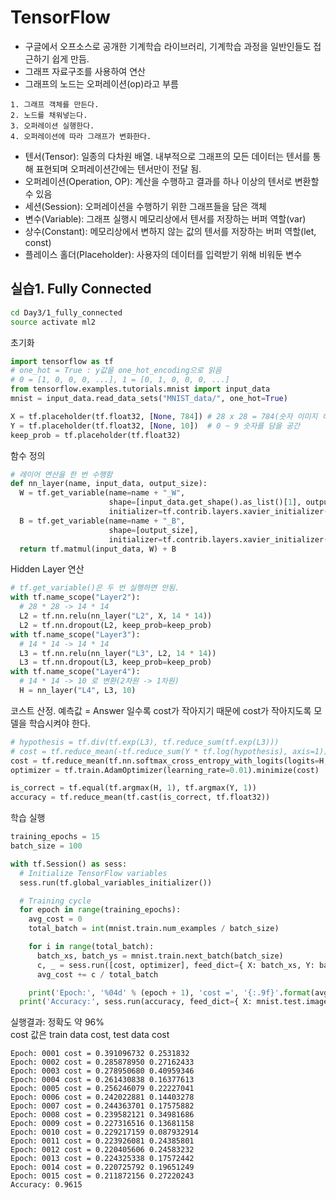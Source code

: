 # TensorFlow

- 구글에서 오프소스로 공개한 기계학습 라이브러리, 기계학습 과정을 일반인들도 접근하기 쉽게 만듬.
- 그래프 자료구조를 사용하여 연산
- 그래프의 노드는 오퍼레이션(op)라고 부름

```text
1. 그래프 객체를 만든다.
2. 노드를 채워넣는다.
3. 오퍼레이션 실행한다.
4. 오퍼레이션에 따라 그래프가 변화한다.
```

- 텐서(Tensor): 일종의 다차원 배열. 내부적으로 그래프의 모든 데이터는 텐서를 통해 표현되며 오퍼레이션간에는 텐서만이 전달 됨.
- 오퍼레이션(Operation, OP): 계산을 수행하고 결과를 하나 이상의 텐서로 변환할 수 있음
- 세션(Session): 오퍼레이션을 수행하기 위한 그래프들을 담은 객체
- 변수(Variable): 그래프 실행시 메모리상에서 텐서를 저장하는 버퍼 역할(var)
- 상수(Constant): 메모리상에서 변하지 않는 값의 텐서를 저장하는 버퍼 역할(let, const)
- 플레이스 홀더(Placeholder): 사용자의 데이터를 입력받기 위해 비워둔 변수

## 실습1. Fully Connected

```bash
cd Day3/1_fully_connected
source activate ml2
```

초기화

```python
import tensorflow as tf
# one_hot = True : y값을 one_hot_encoding으로 읽음
# 0 = [1, 0, 0, 0, ...], 1 = [0, 1, 0, 0, 0, ...]
from tensorflow.examples.tutorials.mnist import input_data
mnist = input_data.read_data_sets("MNIST_data/", one_hot=True)

X = tf.placeholder(tf.float32, [None, 784]) # 28 x 28 = 784(숫자 이미지 하나를 가로, 세로 28분할)
Y = tf.placeholder(tf.float32, [None, 10])  # 0 ~ 9 숫자를 담을 공간
keep_prob = tf.placeholder(tf.float32)
```

함수 정의

```python
# 레이어 연산을 한 번 수행함
def nn_layer(name, input_data, output_size):
  W = tf.get_variable(name=name + "_W",
                      shape=[input_data.get_shape().as_list()[1], output_size],
                      initializer=tf.contrib.layers.xavier_initializer())
  B = tf.get_variable(name=name + "_B",
                      shape=[output_size],
                      initializer=tf.contrib.layers.xavier_initializer())
  return tf.matmul(input_data, W) + B
```

Hidden Layer 연산

```python
# tf.get_variable()은 두 번 실행하면 안됨.
with tf.name_scope("Layer2"):
  # 28 * 28 -> 14 * 14
  L2 = tf.nn.relu(nn_layer("L2", X, 14 * 14))
  L2 = tf.nn.dropout(L2, keep_prob=keep_prob)
with tf.name_scope("Layer3"):
  # 14 * 14 -> 14 * 14
  L3 = tf.nn.relu(nn_layer("L3", L2, 14 * 14))
  L3 = tf.nn.dropout(L3, keep_prob=keep_prob)
with tf.name_scope("Layer4"):
  # 14 * 14 -> 10 로 변환(2차원 -> 1차원)
  H = nn_layer("L4", L3, 10)
```

코스트 산정. 예측값 = Answer 일수록 cost가 작아지기 때문에 cost가 작아지도록 모델을 학습시켜야 한다.

```python
# hypothesis = tf.div(tf.exp(L3), tf.reduce_sum(tf.exp(L3)))
# cost = tf.reduce_mean(-tf.reduce_sum(Y * tf.log(hypothesis), axis=1))
cost = tf.reduce_mean(tf.nn.softmax_cross_entropy_with_logits(logits=H, labels=Y))
optimizer = tf.train.AdamOptimizer(learning_rate=0.01).minimize(cost)

is_correct = tf.equal(tf.argmax(H, 1), tf.argmax(Y, 1))
accuracy = tf.reduce_mean(tf.cast(is_correct, tf.float32))
```

학습 실행

```python
training_epochs = 15
batch_size = 100

with tf.Session() as sess:
  # Initialize TensorFlow variables
  sess.run(tf.global_variables_initializer())

  # Training cycle
  for epoch in range(training_epochs):
    avg_cost = 0
    total_batch = int(mnist.train.num_examples / batch_size)

    for i in range(total_batch):
      batch_xs, batch_ys = mnist.train.next_batch(batch_size)
      c, _ = sess.run([cost, optimizer], feed_dict={ X: batch_xs, Y: batch_ys, keep_prob: 0.7})
      avg_cost += c / total_batch

    print('Epoch:', '%04d' % (epoch + 1), 'cost =', '{:.9f}'.format(avg_cost), c)
  print('Accuracy:', sess.run(accuracy, feed_dict={ X: mnist.test.images, Y: mnist.test.labels, keep_prob: 1}))
```

실행결과: 정확도 약 96%  
cost 값은 train data cost, test data cost

```text
Epoch: 0001 cost = 0.391096732 0.2531832
Epoch: 0002 cost = 0.285878950 0.27162433
Epoch: 0003 cost = 0.278950680 0.40959346
Epoch: 0004 cost = 0.261430838 0.16377613
Epoch: 0005 cost = 0.256246079 0.22227041
Epoch: 0006 cost = 0.242022881 0.14403278
Epoch: 0007 cost = 0.244363701 0.17575882
Epoch: 0008 cost = 0.239582121 0.34981686
Epoch: 0009 cost = 0.227316516 0.13681158
Epoch: 0010 cost = 0.229217159 0.087932914
Epoch: 0011 cost = 0.223926081 0.24385801
Epoch: 0012 cost = 0.220405606 0.24583232
Epoch: 0013 cost = 0.224325338 0.17572442
Epoch: 0014 cost = 0.220725792 0.19651249
Epoch: 0015 cost = 0.211872156 0.27220243
Accuracy: 0.9615
```